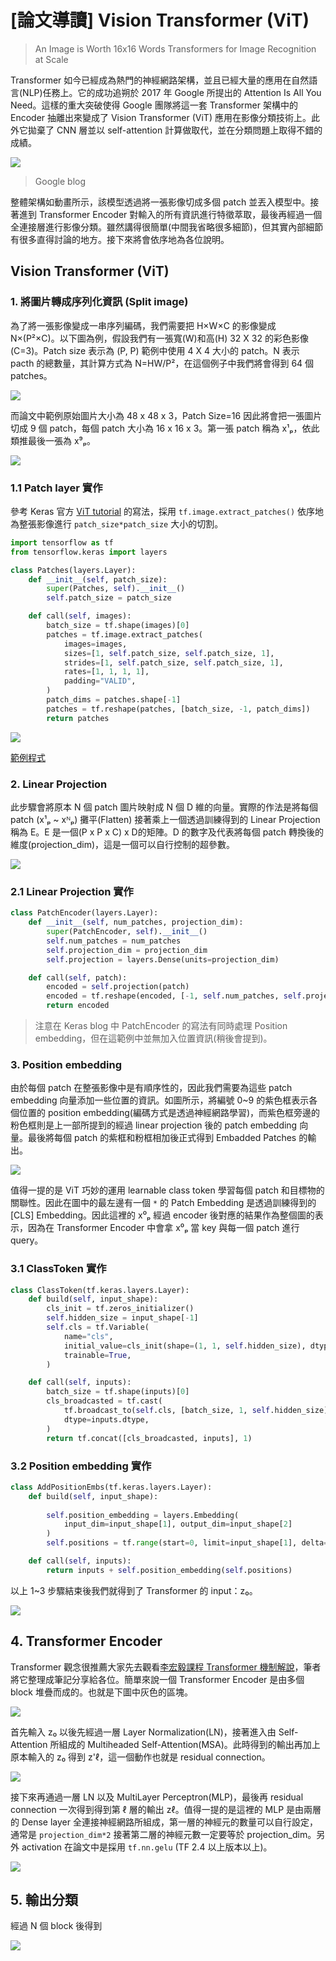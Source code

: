 # [論文導讀] Vision Transformer (ViT)
> An Image is Worth 16x16 Words Transformers for Image Recognition at Scale

Transformer 如今已經成為熱門的神經網路架構，並且已經大量的應用在自然語言(NLP)任務上。它的成功追朔於 2017 年 Google 所提出的 Attention Is All You Need。這樣的重大突破使得 Google 團隊將這一套 Transformer 架構中的 Encoder 抽離出來變成了 Vision Transformer (ViT) 應用在影像分類技術上。此外它拋棄了 CNN 層並以 self-attention 計算做取代，並在分類問題上取得不錯的成績。

![](https://1.bp.blogspot.com/-_mnVfmzvJWc/X8gMzhZ7SkI/AAAAAAAAG24/8gW2AHEoqUQrBwOqjhYB37A7OOjNyKuNgCLcBGAsYHQ/s16000/image1.gif)
> Google blog 

整體架構如動畫所示，該模型透過將一張影像切成多個 patch 並丟入模型中。接著進到 Transformer Encoder 對輸入的所有資訊進行特徵萃取，最後再經過一個全連接層進行影像分類。雖然講得很簡單(中間我省略很多細節)，但其實內部細節有很多直得討論的地方。接下來將會依序地為各位說明。

## Vision Transformer (ViT)

### 1. 將圖片轉成序列化資訊 (Split image)
為了將一張影像變成一串序列編碼，我們需要把 H×W×C 的影像變成 N×(P²×C)。以下圖為例，假設我們有一張寬(W)和高(H) 32 X 32 的彩色影像(C=3)。Patch size 表示為 (P, P) 範例中使用 4 X 4 大小的 patch。N 表示 pacth 的總數量，其計算方式為 N=HW/P²，在這個例子中我們將會得到 64 個 patches。

![](https://i.imgur.com/A6v7P5D.png)

而論文中範例原始圖片大小為 48 x 48 x 3，Patch Size=16 因此將會把一張圖片切成 9 個 patch，每個 patch 大小為 16 x 16 x 3。第一張 patch 稱為 x¹ₚ，依此類推最後一張為  x⁹ₚ。

![](https://i.imgur.com/KGoxc62.png)

### 1.1 Patch layer 實作
參考 Keras 官方 [ViT tutorial](https://keras.io/examples/vision/image_classification_with_vision_transformer) 的寫法，採用 `tf.image.extract_patches()` 依序地為整張影像進行 `patch_size*patch_size` 大小的切割。

```py
import tensorflow as tf
from tensorflow.keras import layers

class Patches(layers.Layer):
    def __init__(self, patch_size):
        super(Patches, self).__init__()
        self.patch_size = patch_size

    def call(self, images):
        batch_size = tf.shape(images)[0]
        patches = tf.image.extract_patches(
            images=images,
            sizes=[1, self.patch_size, self.patch_size, 1],
            strides=[1, self.patch_size, self.patch_size, 1],
            rates=[1, 1, 1, 1],
            padding="VALID",
        )
        patch_dims = patches.shape[-1]
        patches = tf.reshape(patches, [batch_size, -1, patch_dims])
        return patches
```

![](https://i.imgur.com/1UyoTRO.png)

[範例程式]()

### 2. Linear Projection
此步驟會將原本 N 個 patch 圖片映射成 N 個 D 維的向量。實際的作法是將每個 patch (x¹ₚ ~ xᴺₚ) 攤平(Flatten) 接著乘上一個透過訓練得到的 Linear Projection 稱為 E。E 是一個(P x P x C) x D的矩陣。D 的數字及代表將每個 patch 轉換後的維度(projection_dim)，這是一個可以自行控制的超參數。

![](https://i.imgur.com/2J4QZzb.png)

### 2.1 Linear Projection 實作

```py
class PatchEncoder(layers.Layer):
    def __init__(self, num_patches, projection_dim):
        super(PatchEncoder, self).__init__()
        self.num_patches = num_patches
        self.projection_dim = projection_dim
        self.projection = layers.Dense(units=projection_dim)

    def call(self, patch):
        encoded = self.projection(patch)
        encoded = tf.reshape(encoded, [-1, self.num_patches, self.projection_dim])
        return encoded
```

> 注意在 Keras blog 中 PatchEncoder 的寫法有同時處理 Position embedding，但在這範例中並無加入位置資訊(稍後會提到)。

### 3. Position embedding
由於每個 patch 在整張影像中是有順序性的，因此我們需要為這些 patch embedding 向量添加一些位置的資訊。如圖所示，將編號 0~9 的紫色框表示各個位置的 position embedding(編碼方式是透過神經網路學習)，而紫色框旁邊的粉色框則是上一部所提到的經過 linear projection 後的 patch embedding 向量。最後將每個 patch 的紫框和粉框相加後正式得到 Embadded Patches 的輸出。

![](https://i.imgur.com/zCbaI6h.png)

值得一提的是 ViT 巧妙的運用 learnable class token 學習每個 patch 和目標物的關聯性。因此在圖中的最左邊有一個 `*` 的 Patch Embedding 是透過訓練得到的 [CLS] Embedding。因此這裡的 x⁰ₚ 經過 encoder 後對應的結果作為整個圖的表示，因為在 Transformer Encoder 中會拿 x⁰ₚ 當 key 與每一個 patch 進行 query。

### 3.1 ClassToken 實作

```py
class ClassToken(tf.keras.layers.Layer):
    def build(self, input_shape):
        cls_init = tf.zeros_initializer()
        self.hidden_size = input_shape[-1]
        self.cls = tf.Variable(
            name="cls",
            initial_value=cls_init(shape=(1, 1, self.hidden_size), dtype="float32"),
            trainable=True,
        )

    def call(self, inputs):
        batch_size = tf.shape(inputs)[0]
        cls_broadcasted = tf.cast(
            tf.broadcast_to(self.cls, [batch_size, 1, self.hidden_size]),
            dtype=inputs.dtype,
        )
        return tf.concat([cls_broadcasted, inputs], 1)
```

### 3.2 Position embedding 實作

```py
class AddPositionEmbs(tf.keras.layers.Layer):
    def build(self, input_shape):
        
        self.position_embedding = layers.Embedding(
            input_dim=input_shape[1], output_dim=input_shape[2]
        )
        self.positions = tf.range(start=0, limit=input_shape[1], delta=1)

    def call(self, inputs):
        return inputs + self.position_embedding(self.positions)
```

以上 1~3 步驟結束後我們就得到了 Transformer 的 input：z₀。

![](https://i.imgur.com/6ef98kD.png)

## 4. Transformer Encoder
Transformer 觀念很推薦大家先去觀看[李宏毅課程 Transformer 機制解說](https://andy6804tw.github.io/2021/07/30/ntu-transformer(1)/#encoder)，筆者將它整理成筆記分享給各位。簡單來說一個 Transformer Encoder 是由多個 block 堆疊而成的。也就是下圖中灰色的區塊。

![](https://i.imgur.com/PatRcRw.png)

首先輸入 z₀ 以後先經過一層 Layer Normalization(LN)，接著進入由 Self-Attention 所組成的 Multiheaded Self-Attention(MSA)。此時得到的輸出再加上原本輸入的 z₀ 得到 z'ℓ，這一個動作也就是 residual connection。

![](https://i.imgur.com/st0seSC.png)


接下來再通過一層 LN 以及 MultiLayer Perceptron(MLP)，最後再 residual connection 一次得到得到第 ℓ 層的輸出 zℓ。值得一提的是這裡的 MLP 是由兩層的 Dense layer 全連接神經網路所組成，第一層的神經元的數量可以自行設定，通常是 `projection_dim*2` 接著第二層的神經元數一定要等於 projection_dim。另外 activation 在論文中是採用 `tf.nn.gelu` (TF 2.4 以上版本以上)。

![](https://i.imgur.com/sIwRKm1.png)

## 5. 輸出分類
經過 N 個 block 後得到

![](https://i.imgur.com/bkimi0i.png)
